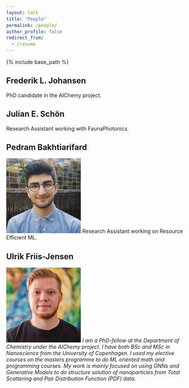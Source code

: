 ```yaml
---
layout: talk
title: "People"
permalink: /people/
author_profile: false
redirect_from:
  - /resume
---
```


{% include base_path %}

Frederik L. Johansen
---
PhD candidate in the AIChemy project. 

Julian E. Schön
---
Research Assistant working with FaunaPhotonics.

Pedram Bakhtiarifard
---
![image](pedram.jpeg) Research Assistant working on Resource Efficient ML.

Ulrik Friis-Jensen
---
![image](ulrik.jpg)
*I am a PhD-fellow at the Department of Chemistry under the AIChemy project. I have both BSc and MSc in Nanoscience from the University of Copenhagen. I used my elective courses on the masters programme to do ML oriented math and programming courses. My work is mainly focused on using GNNs and Generative Models to do structure solution of nanoparticles from Total Scattering and Pair Distribution Function (PDF) data.*

